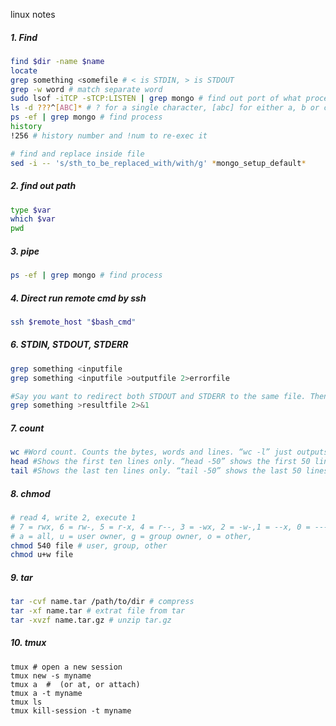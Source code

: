 linux notes

##### 1. Find

```bash
find $dir -name $name
locate 
grep something <somefile # < is STDIN, > is STDOUT
grep -w word # match separate word
sudo lsof -iTCP -sTCP:LISTEN | grep mongo # find out port of what process is listening 
ls -d ???^[ABC]* # ? for a single character, [abc] for either a, b or c, ^ begin with something
ps -ef | grep mongo # find process
history 
!256 # history number and !num to re-exec it

# find and replace inside file
sed -i -- 's/sth_to_be_replaced_with/with/g' *mongo_setup_default*
```

##### 2. find out path

```bash
type $var
which $var
pwd
```

##### 3. pipe

```bash
ps -ef | grep mongo # find process
```

##### 4. Direct run remote cmd by ssh

```bash
ssh $remote_host "$bash_cmd"
```

##### 6. STDIN, STDOUT, STDERR

```bash
grep something <inputfile
grep something <inputfile >outputfile 2>errorfile

#Say you want to redirect both STDOUT and STDERR to the same file. Then you cannot do. This redirects STDOUT (1) to the ‘resultfile’ and tells STDERR (2) to send the output to what STDOUT is set to (also ‘resultfile’).
grep something >resultfile 2>&1
```

##### 7. count 

```bash
wc #Word count. Counts the bytes, words and lines. “wc -l” just outputs how many lines were counted.
head #Shows the first ten lines only. “head -50” shows the first 50 lines.
tail #Shows the last ten lines only. “tail -50” shows the last 50 lines. “tail -f” follows a certain file.
```

##### 8. chmod

```bash
# read 4, write 2, execute 1
# 7 = rwx, 6 = rw-, 5 = r-x, 4 = r--, 3 = -wx, 2 = -w-,1 = --x, 0 = ---
# a = all, u = user owner, g = group owner, o = other, 
chmod 540 file # user, group, other
chmod u+w file
```

##### 9. tar

```bash
tar -cvf name.tar /path/to/dir # compress
tar -xf name.tar # extrat file from tar
tar -xvzf name.tar.gz # unzip tar.gz
```

##### 10. tmux

```shell
tmux # open a new session
tmux new -s myname
tmux a  #  (or at, or attach)
tmux a -t myname
tmux ls
tmux kill-session -t myname
```




